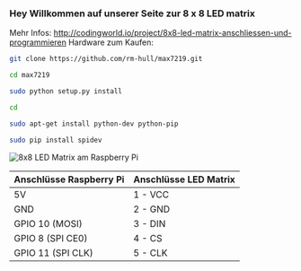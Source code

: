 ### Hey Willkommen auf unserer Seite zur 8 x 8 LED matrix
Mehr Infos: http://codingworld.io/project/8x8-led-matrix-anschliessen-und-programmieren
Hardware zum Kaufen:


```bash
git clone https://github.com/rm-hull/max7219.git
```

```bash
cd max7219
```

```bash
sudo python setup.py install
```

```bash
cd
```

```bash
sudo apt-get install python-dev python-pip
```

```bash
sudo pip install spidev
```
![8x8 LED Matrix am Raspberry Pi](http://image.codingworld.eu/storage/1122/show)

| Anschlüsse Raspberry Pi | Anschlüsse LED Matrix |
| -- | -- |
| 5V | 1 - VCC |
| GND | 2 - GND |
| GPIO 10 (MOSI) | 3 - DIN |
| GPIO 8 (SPI CE0) | 4 - CS |
| GPIO 11 (SPI CLK) | 5 - CLK |
